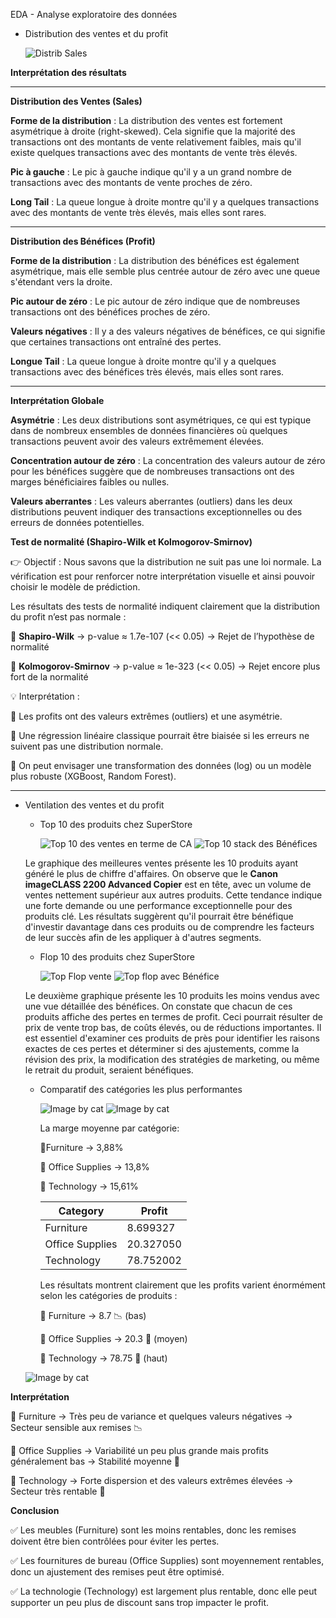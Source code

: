  EDA - Analyse exploratoire des données

- Distribution des ventes et du profit
 
    ![Distrib Sales](https://github.com/user-attachments/assets/2ad01135-b02c-45bb-83b7-8bad555aaa10)


**Interprétation des résultats**

---

**Distribution des Ventes (Sales)**

**Forme de la distribution** : La distribution des ventes est fortement asymétrique à droite (right-skewed). Cela signifie que la majorité des transactions ont des montants de vente relativement faibles, mais qu'il existe quelques transactions avec des montants de vente très élevés.

**Pic à gauche** : Le pic à gauche indique qu'il y a un grand nombre de transactions avec des montants de vente proches de zéro.

**Long Tail** : La queue longue à droite montre qu'il y a quelques transactions avec des montants de vente très élevés, mais elles sont rares.

---

**Distribution des Bénéfices (Profit)**

**Forme de la distribution** : La distribution des bénéfices est également asymétrique, mais elle semble plus centrée autour de zéro avec une queue s'étendant vers la droite.

**Pic autour de zéro** : Le pic autour de zéro indique que de nombreuses transactions ont des bénéfices proches de zéro.

**Valeurs négatives** : Il y a des valeurs négatives de bénéfices, ce qui signifie que certaines transactions ont entraîné des pertes.

**Longue Tail** : La queue longue à droite montre qu'il y a quelques transactions avec des bénéfices très élevés, mais elles sont rares.

---

**Interprétation Globale**

**Asymétrie** : Les deux distributions sont asymétriques, ce qui est typique dans de nombreux ensembles de données financières où quelques transactions peuvent avoir des valeurs extrêmement élevées.

**Concentration autour de zéro** : La concentration des valeurs autour de zéro pour les bénéfices suggère que de nombreuses transactions ont des marges bénéficiaires faibles ou nulles.

**Valeurs aberrantes** : Les valeurs aberrantes (outliers) dans les deux distributions peuvent indiquer des transactions exceptionnelles ou des erreurs de données potentielles.

**Test de normalité (Shapiro-Wilk et Kolmogorov-Smirnov)**

👉 Objectif : Nous savons que la distribution ne suit pas une loi normale. La vérification est pour renforcer notre interprétation visuelle et ainsi pouvoir choisir le modèle de prédiction.

Les résultats des tests de normalité indiquent clairement que la distribution du profit n’est pas normale :

📌 **Shapiro-Wilk** → p-value ≈ 1.7e-107 (<< 0.05) → Rejet de l’hypothèse de normalité

📌 **Kolmogorov-Smirnov** → p-value ≈ 1e-323 (<< 0.05) → Rejet encore plus fort de la normalité

💡 Interprétation : 

🔹 Les profits ont des valeurs extrêmes (outliers) et une asymétrie.

🔹 Une régression linéaire classique pourrait être biaisée si les erreurs ne suivent pas une distribution normale.

🔹 On peut envisager une transformation des données (log) ou un modèle plus robuste (XGBoost, Random Forest).






--------------------------------------------------------------------------------------------------------------------------------
- Ventilation des ventes et du profit
  - Top 10 des produits chez SuperStore
    
    ![Top 10 des ventes en terme de CA](Picture%20for%20README/Top%2010%20ventes.png)
    ![Top 10 stack des Bénéfices](Picture%20for%20README/Top%2010%20stack%20Benef.png)

  Le graphique des meilleures ventes présente les 10 produits ayant généré le plus de chiffre d'affaires. On observe que le **Canon imageCLASS 2200 Advanced Copier** est en tête, avec un volume de ventes nettement supérieur aux autres produits. Cette tendance indique une forte demande ou une performance exceptionnelle pour des produits clé. Les résultats suggèrent qu'il pourrait être bénéfique d'investir davantage dans ces produits ou de comprendre les facteurs de leur succès afin de les appliquer à d'autres segments.
  
    - Flop 10 des produits chez SuperStore
     
      ![Top Flop vente](Picture%20for%20README/Top%20Flop%20vente.png)
      ![Top flop avec Bénéfice](Picture%20for%20README/Top%20flop%20avec%20Benef.png)

  Le deuxième graphique présente les 10 produits les moins vendus avec une vue détaillée des bénéfices. On constate que chacun de ces produits affiche des pertes en termes de profit. Ceci pourrait résulter de prix de vente trop bas, de coûts élevés, ou de réductions importantes. Il est essentiel d'examiner ces produits de près pour identifier les raisons exactes de ces pertes et déterminer si des ajustements, comme la révision des prix, la modification des stratégies de marketing, ou même le retrait du produit, seraient bénéfiques.

    - Comparatif des catégories les plus performantes
       
        ![Image by cat](Picture%20for%20README/by%20cat.png)
        ![Image by cat](Picture%20for%20README/marge%20by%20cat.png)       
      
      La marge moyenne par catégorie:
 
      📌Furniture → 3,88%

      📌 Office Supplies → 13,8%

      📌 Technology → 15,61%


      | **Category** | **Profit** |
      | --- | --- |
      | Furniture | 8.699327 |
      | Office Supplies | 20.327050 |
      | Technology | 78.752002 |

      Les résultats montrent clairement que les profits varient énormément selon les catégories de produits :

      📌 Furniture → 8.7 📉 (bas)

      📌 Office Supplies → 20.3 🔄 (moyen)

      📌 Technology → 78.75 🚀 (haut)

   ![Image by cat](Picture%20for%20README/rep%20mar.png)       


**Interprétation**

   📌 Furniture → Très peu de variance et quelques valeurs négatives → Secteur sensible aux remises 📉

   📌 Office Supplies → Variabilité un peu plus grande mais profits généralement bas → Stabilité moyenne 🔄

   📌 Technology → Forte dispersion et des valeurs extrêmes élevées → Secteur très rentable 🚀

**Conclusion**

   ✅ Les meubles (Furniture) sont les moins rentables, donc les remises doivent être bien contrôlées pour éviter les pertes.

   ✅ Les fournitures de bureau (Office Supplies) sont moyennement rentables, donc un ajustement des remises peut être optimisé.

   ✅ La technologie (Technology) est largement plus rentable, donc elle peut supporter un peu plus de discount sans trop impacter le profit.


